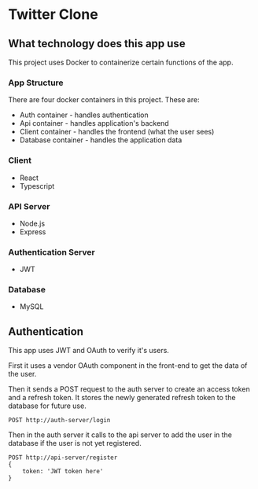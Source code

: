 # Twitter Clone

## What technology does this app use
This project uses Docker to containerize certain functions of the app.  

### App Structure

There are four docker containers in this project. These are:

* Auth container - handles authentication
* Api container - handles application's backend
* Client container - handles the frontend (what the user sees)
* Database container - handles the application data

### Client
* React
* Typescript

### API Server
* Node.js
* Express

### Authentication Server
* JWT
  

### Database
* MySQL




## Authentication
This app uses JWT and OAuth to verify it's users.

First it uses a vendor OAuth component in the front-end to get the data of the user.

Then it sends a POST request to the auth server to create an access token and a refresh token. It stores the newly generated refresh token to the database for future use.

```
POST http://auth-server/login
```


Then in the auth server it calls to the api server to add the user in the database if the user is not yet registered.

```
POST http://api-server/register
{
    token: 'JWT token here'
}
```

